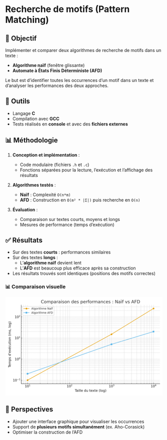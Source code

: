 # Recherche de motifs (Pattern Matching)

## 📌 Objectif
Implémenter et comparer deux algorithmes de recherche de motifs dans un texte :
- **Algorithme naïf** (fenêtre glissante)
- **Automate à États Finis Déterministe (AFD)**

Le but est d’identifier toutes les occurrences d’un motif dans un texte et d’analyser les performances des deux approches.

## 🔧 Outils
- Langage **C**
- Compilation avec **GCC**
- Tests réalisés en **console** et avec des **fichiers externes**

## 📊 Méthodologie
1. **Conception et implémentation** :
   - Code modulaire (fichiers `.h` et `.c`)
   - Fonctions séparées pour la lecture, l’exécution et l’affichage des résultats

2. **Algorithmes testés** :
   - **Naïf** : Complexité `O(n*m)`
   - **AFD** : Construction en `O(m² * |Σ|)` puis recherche en `O(n)`

3. **Évaluation** :
   - Comparaison sur textes courts, moyens et longs
   - Mesures de performance (temps d’exécution)

## ✅ Résultats
- Sur des textes **courts** : performances similaires
- Sur des textes **longs** :
  - L’**algorithme naïf** devient lent
  - L’**AFD** est beaucoup plus efficace après sa construction
- Les résultats trouvés sont identiques (positions des motifs correctes)

### 📊 Comparaison visuelle
![Comparaison Naïf vs AFD](comparaison_naif_afd.png)

## 🚀 Perspectives
- Ajouter une interface graphique pour visualiser les occurrences
- Support de **plusieurs motifs simultanément** (ex. Aho-Corasick)
- Optimiser la construction de l’AFD
